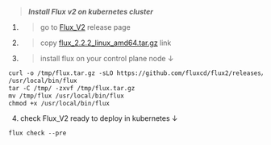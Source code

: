 > ***Install Flux v2 on kubernetes cluster***

1. > go to [Flux_V2](https://github.com/fluxcd/flux2/releases/) release page
2. > copy [flux_2.2.2_linux_amd64.tar.gz](https://github.com/fluxcd/flux2/releases/download/v2.2.2/flux_2.2.2_linux_amd64.tar.gz) link
3. > install flux on your control plane node ↓

```diff
curl -o /tmp/flux.tar.gz -sLO https://github.com/fluxcd/flux2/releases/download/v2.2.2/flux_2.2.2_linux_amd64.tar.gz
/usr/local/bin/flux
tar -C /tmp/ -zxvf /tmp/flux.tar.gz
mv /tmp/flux /usr/local/bin/flux
chmod +x /usr/local/bin/flux
```
4. check Flux_V2 ready to deploy in kubernetes ↓
```
flux check --pre
```
